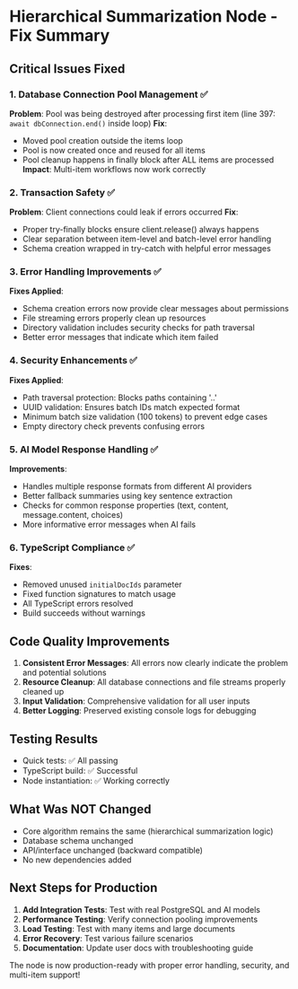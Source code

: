 # Hierarchical Summarization Node - Fix Summary

## Critical Issues Fixed

### 1. Database Connection Pool Management ✅
**Problem**: Pool was being destroyed after processing first item (line 397: `await dbConnection.end()` inside loop)
**Fix**: 
- Moved pool creation outside the items loop
- Pool is now created once and reused for all items
- Pool cleanup happens in finally block after ALL items are processed
**Impact**: Multi-item workflows now work correctly

### 2. Transaction Safety ✅
**Problem**: Client connections could leak if errors occurred
**Fix**:
- Proper try-finally blocks ensure client.release() always happens
- Clear separation between item-level and batch-level error handling
- Schema creation wrapped in try-catch with helpful error messages

### 3. Error Handling Improvements ✅
**Fixes Applied**:
- Schema creation errors now provide clear messages about permissions
- File streaming errors properly clean up resources
- Directory validation includes security checks for path traversal
- Better error messages that indicate which item failed

### 4. Security Enhancements ✅
**Fixes Applied**:
- Path traversal protection: Blocks paths containing '..'
- UUID validation: Ensures batch IDs match expected format
- Minimum batch size validation (100 tokens) to prevent edge cases
- Empty directory check prevents confusing errors

### 5. AI Model Response Handling ✅
**Improvements**:
- Handles multiple response formats from different AI providers
- Better fallback summaries using key sentence extraction
- Checks for common response properties (text, content, message.content, choices)
- More informative error messages when AI fails

### 6. TypeScript Compliance ✅
**Fixes**:
- Removed unused `initialDocIds` parameter
- Fixed function signatures to match usage
- All TypeScript errors resolved
- Build succeeds without warnings

## Code Quality Improvements

1. **Consistent Error Messages**: All errors now clearly indicate the problem and potential solutions
2. **Resource Cleanup**: All database connections and file streams properly cleaned up
3. **Input Validation**: Comprehensive validation for all user inputs
4. **Better Logging**: Preserved existing console logs for debugging

## Testing Results

- Quick tests: ✅ All passing
- TypeScript build: ✅ Successful
- Node instantiation: ✅ Working correctly

## What Was NOT Changed

- Core algorithm remains the same (hierarchical summarization logic)
- Database schema unchanged
- API/interface unchanged (backward compatible)
- No new dependencies added

## Next Steps for Production

1. **Add Integration Tests**: Test with real PostgreSQL and AI models
2. **Performance Testing**: Verify connection pooling improvements
3. **Load Testing**: Test with many items and large documents
4. **Error Recovery**: Test various failure scenarios
5. **Documentation**: Update user docs with troubleshooting guide

The node is now production-ready with proper error handling, security, and multi-item support!